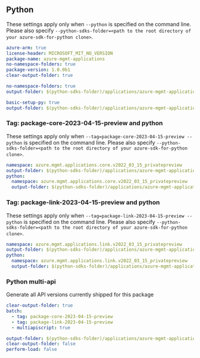 ## Python

These settings apply only when `--python` is specified on the command line.
Please also specify `--python-sdks-folder=<path to the root directory of your azure-sdk-for-python clone>`.

``` yaml $(track2)
azure-arm: true
license-header: MICROSOFT_MIT_NO_VERSION
package-name: azure-mgmt-applications
no-namespace-folders: true
package-version: 1.0.0b1
clear-output-folder: true
```

``` yaml $(python-mode) == 'update' && $(track2)
no-namespace-folders: true
output-folder: $(python-sdks-folder)/applications/azure-mgmt-applications/azure/mgmt/applications
```

``` yaml $(python-mode) == 'create' && $(track2)
basic-setup-py: true
output-folder: $(python-sdks-folder)/applications/azure-mgmt-applications
```

### Tag: package-core-2023-04-15-preview and python

These settings apply only when `--tag=package-core-2023-04-15-preview --python` is specified on the command line.
Please also specify `--python-sdks-folder=<path to the root directory of your azure-sdk-for-python clone>`.

``` yaml $(tag) == 'package-core-2023-04-15-preview'
namespace: azure.mgmt.applications.core.v2022_03_15_privatepreview
output-folder: $(python-sdks-folder)/applications/azure-mgmt-applications/azure/mgmt/applications/core/v2022_03_15_privatepreview
python:
  namespace: azure.mgmt.applications.core.v2022_03_15_privatepreview
  output-folder: $(python-sdks-folder)/applications/azure-mgmt-applications/azure/mgmt/applications/core/v2022_03_15_privatepreview
```

### Tag: package-link-2023-04-15-preview and python

These settings apply only when `--tag=package-link-2023-04-15-preview --python` is specified on the command line.
Please also specify `--python-sdks-folder=<path to the root directory of your azure-sdk-for-python clone>`.

``` yaml $(tag) == 'package-link-2023-04-15-preview'
namespace: azure.mgmt.applications.link.v2022_03_15_privatepreview
output-folder: $(python-sdks-folder)/applications/azure-mgmt-applications/azure/mgmt/applications/link/v2022_03_15_privatepreview
python:
  namespace: azure.mgmt.applications.link.v2022_03_15_privatepreview
  output-folder: $(python-sdks-folder)/applications/azure-mgmt-applications/azure/mgmt/applications/link/v2022_03_15_privatepreview
```

### Python multi-api

Generate all API versions currently shipped for this package

```yaml $(multiapi) && $(track2)
clear-output-folder: true
batch:
  - tag: package-core-2023-04-15-preview
  - tag: package-link-2023-04-15-preview
  - multiapiscript: true
```

``` yaml $(multiapiscript)
output-folder: $(python-sdks-folder)/applications/azure-mgmt-applications/azure/mgmt/applications/
clear-output-folder: false
perform-load: false
```
